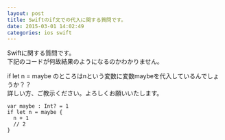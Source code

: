 ```yaml
---
layout: post
title: Swiftのif文での代入に関する質問です。
date: 2015-03-01 14:02:49
categories: ios swift
---
```

<p>Swiftに関する質問です。<br>
下記のコードが何故結果のようになるのかわかりません。</p>

<p>if let n = maybe のところはnという変数に変数maybeを代入しているんでしょうか？？<br>
詳しい方、ご教示ください。よろしくお願いいたします。</p>

```
var maybe : Int? = 1
if let n = maybe {
  n + 1
  // 2
}
```
